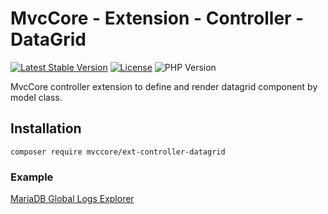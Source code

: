 # MvcCore - Extension - Controller - DataGrid

[![Latest Stable Version](https://img.shields.io/badge/Stable-v5.1.32-brightgreen.svg?style=plastic)](https://github.com/mvccore/ext-controller-datagrid/releases)
[![License](https://img.shields.io/badge/License-BSD%203-brightgreen.svg?style=plastic)](https://mvccore.github.io/docs/mvccore/5.0.0/LICENSE.md)
![PHP Version](https://img.shields.io/badge/PHP->=5.4-brightgreen.svg?style=plastic)

MvcCore controller extension to define and render datagrid component by model class.

## Installation
```shell
composer require mvccore/ext-controller-datagrid
```

### Example
[MariaDB Global Logs Explorer](https://github.com/mvccore/example-mariadb-global-logs)
